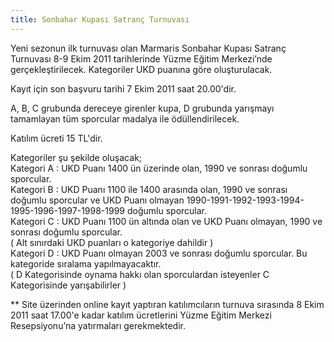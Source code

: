 ```yaml
---
title: Sonbahar Kupası Satranç Turnuvası
---
```


Yeni sezonun ilk turnuvası olan Marmaris Sonbahar Kupası Satranç Turnuvası 8-9 Ekim 2011 tarihlerinde Yüzme Eğitim Merkezi’nde gerçekleştirilecek. Kategoriler UKD puanına göre oluşturulacak.  

Kayıt için son başvuru tarihi 7 Ekim 2011 saat 20.00'dir.  

A, B, C grubunda dereceye girenler kupa, D grubunda yarışmayı tamamlayan tüm sporcular madalya ile ödüllendirilecek.  

Katılım ücreti 15 TL'dir.  


Kategoriler şu şekilde oluşacak;  
Kategori A : UKD Puanı 1400 ün üzerinde olan, 1990 ve sonrası doğumlu sporcular.  
Kategori B : UKD Puanı 1100 ile 1400 arasında olan, 1990 ve sonrası doğumlu sporcular ve UKD Puanı olmayan 1990-1991-1992-1993-1994-1995-1996-1997-1998-1999 doğumlu sporcular.  
Kategori C : UKD Puanı 1100 ün altında olan ve UKD Puanı olmayan, 1990 ve sonrası doğumlu sporcular.  
( Alt sınırdaki UKD puanları o kategoriye dahildir )  
Kategori D : UKD Puanı olmayan 2003 ve sonrası doğumlu sporcular. Bu kategoride sıralama yapılmayacaktır.  
( D Kategorisinde oynama hakkı olan sporculardan isteyenler C Kategorisinde yarışabilirler )  

** Site üzerinden online kayıt yaptıran katılımcıların turnuva sırasında 8 Ekim 2011 saat 17.00'e kadar katılım ücretlerini Yüzme Eğitim Merkezi Resepsiyonu’na yatırmaları gerekmektedir.
